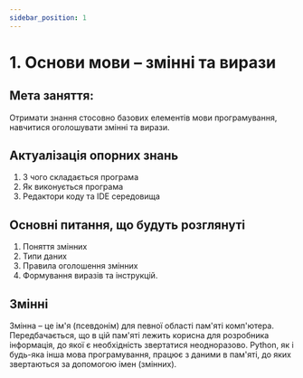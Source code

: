 ```yaml
---
sidebar_position: 1
---
```


# 1. Основи мови – змінні та вирази

## Мета заняття:

Отримати знання стосовно базових елементів мови програмування, навчитися оголошувати змінні та вирази.

## Актуалізація опорних знань

1. З чого складається програма
2. Як виконується програма
3. Редактори коду та IDE середовища

## Основні питання, що будуть розглянуті

1. Поняття змінних
2. Типи даних
3. Правила оголошення змінних
4. Формування виразів та інструкцій.

## Змінні

Змінна – це ім'я (псевдонім) для певної області пам'яті комп'ютера. Передбачається, що в цій пам'яті лежить корисна для розробника інформація, до якої є необхідність звертатися неодноразово. Python, як і будь-яка інша мова програмування, працює з даними в пам'яті, до яких звертаються за допомогою імен (змінних).
